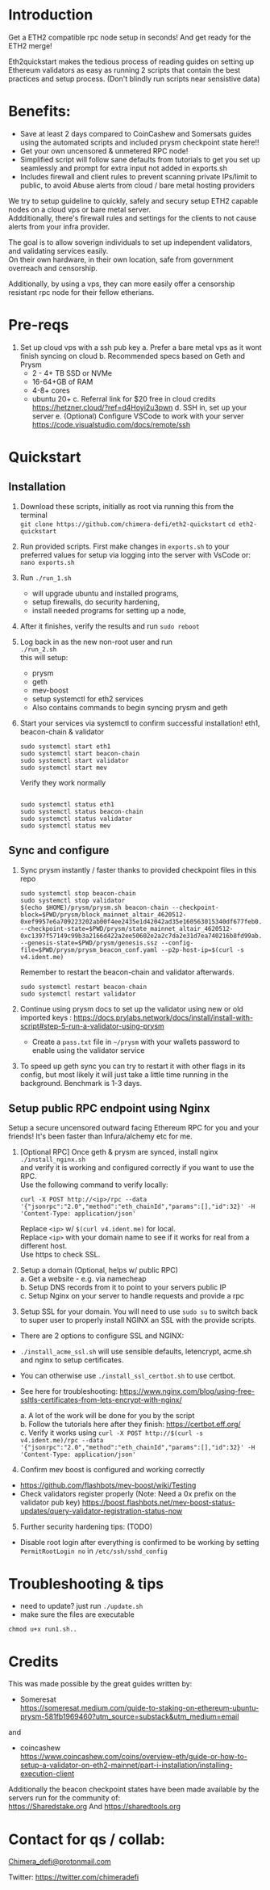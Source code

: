 # Introduction

Get a ETH2 compatible rpc node setup in seconds! And get ready for the ETH2 merge!   

Eth2quickstart makes the tedious process of reading guides on setting up Ethereum validators as easy as running 2 scripts that contain the best practices and setup process. (Don't blindly run scripts near sensistive data)   

# Benefits:
- Save at least 2 days compared to CoinCashew and Somersats guides using the automated scripts and included prysm checkpoint state here!!   
- Get your own uncensored & unmetered RPC node! 
- Simplified script will follow sane defaults from tutorials to get you set up seamlessly and prompt for extra input not added in exports.sh
- Includes firewall and client rules to prevent scanning private IPs/limit to public, to avoid Abuse alerts from cloud / bare metal hosting providers

We try to setup guideline to quickly, safely and secury setup ETH2 capable nodes on a cloud vps or bare metal server.  
Addditionally, there's firewall rules and settings for the clients to not cause alerts from your infra provider.    

The goal is to allow soverign individuals to set up independent validators, and validating services easily.    
On their own hardware, in their own location, safe from government overreach and censorship.    

Additionally, by using a vps, they can more easily offer a censorship resistant rpc node for their fellow etherians.   

# Pre-reqs
1. Set up cloud vps with a ssh pub key
    a. Prefer a bare metal vps as it wont finish syncing on cloud
    b. Recommended specs based on Geth and Prysm
      - 2 - 4+ TB SSD or NVMe
      - 16-64+GB of RAM
      - 4-8+ cores
      - ubuntu 20+
  c. Referral link for $20 free in cloud credits https://hetzner.cloud/?ref=d4Hoyi2u3pwn
  d. SSH in, set up your server
  e. (Optional) Configure VSCode to work with your server https://code.visualstudio.com/docs/remote/ssh


# Quickstart 

## Installation

1. Download these scripts, initially as root via running this from the terminal    
`
git clone https://github.com/chimera-defi/eth2-quickstart
`
`
cd eth2-quickstart
`

  
2. Run provided scripts. First make changes in `exports.sh` to your preferred values for setup via logging into the server with VsCode or:     
    `nano exports.sh`  
3. Run  `./run_1.sh` 
    - will upgrade ubuntu and installed programs,   
    - setup firewalls, do security hardening,   
    - install needed programs for setting up a node,  
  
4. After it finishes, verify the results and run `sudo reboot`  

5. Log back in as the new non-root user and run   
  `./run_2.sh`  
   this will setup:
 
     - prysm
     - geth
     - mev-boost
     - setup systemctl for eth2 services 
     - Also contains commands to begin syncing prysm and geth
6. Start your services via systemctl to confirm successful installation! eth1, beacon-chain & validator
  
    ```
    sudo systemctl start eth1
    sudo systemctl start beacon-chain
    sudo systemctl start validator
    sudo systemctl start mev
    ```
    Verify they work normally
    ```

    sudo systemctl status eth1
    sudo systemctl status beacon-chain
    sudo systemctl status validator
    sudo systemctl status mev
    ```

## Sync and configure 
1. Sync prysm instantly / faster thanks to provided checkpoint files in this repo

    ```
    sudo systemctl stop beacon-chain
    sudo systemctl stop validator
    $(echo $HOME)/prysm/prysm.sh beacon-chain --checkpoint-block=$PWD/prysm/block_mainnet_altair_4620512-0xef9957e6a709223202ab00f4ee2435e1d42042ad35e160563015340df677feb0.ssz --checkpoint-state=$PWD/prysm/state_mainnet_altair_4620512-0xc1397f57149c99b3a2166d422a2ee50602e2a2c7da2e31d7ea740216b8fd99ab.ssz --genesis-state=$PWD/prysm/genesis.ssz --config-file=$PWD/prysm/prysm_beacon_conf.yaml --p2p-host-ip=$(curl -s v4.ident.me)
    ```
    
    Remember to restart the beacon-chain and validator afterwards.   
    ```
    sudo systemctl restart beacon-chain
    sudo systemctl restart validator
    ```
2. Continue using prysm docs to set up the validator using new or old imported keys : https://docs.prylabs.network/docs/install/install-with-script#step-5-run-a-validator-using-prysm
    - Create a `pass.txt` file in `~/prysm` with your wallets password to enable using the validator service
3. To speed up geth sync you can try to restart it with other flags in its config, but most likely it will just take a little time running in the background.  Benchmark is 1-3 days.   

## Setup public RPC endpoint using Nginx
Setup a secure uncensored outward facing Ethereum RPC for you and your friends!  It's been faster than Infura/alchemy etc for me.

1. [Optional RPC] Once geth & prysm are synced, install nginx   
`./install_nginx.sh`  
and verify it is working and configured correctly if you want to use the RPC.  
Use the following command to verify locally:
    ```
    curl -X POST http://<ip>/rpc --data '{"jsonrpc":"2.0","method":"eth_chainId","params":[],"id":32}' -H 'Content-Type: application/json'
    ```
    Replace `<ip>` w/ `$(curl v4.ident.me)` for local.  
    Replace `<ip>` with your domain name to see if it works for real from a different host.   
    Use https to check SSL.  

2. Setup a domain (Optional, helps w/ public RPC)  
   a. Get a website - e.g. via namecheap  
  b. Setup DNS records from it to point to your servers public IP  
  c. Setup Nginx on your server to handle requests and provide a rpc   

3. Setup SSL for your domain. You will need to use `sudo su` to switch back to super user to properly install NGINX an SSL with the provide scripts. 
  - There are 2 options to configure SSL and NGINX:
  - `./install_acme_ssl.sh` will use sensible defaults, letencrypt, acme.sh and nginx to setup certificates.  
  - You can otherwise use `./install_ssl_certbot.sh` to use certbot.
  - See here for troubleshooting: https://www.nginx.com/blog/using-free-ssltls-certificates-from-lets-encrypt-with-nginx/ 

     a. A lot of the work will be done for you by the script   
    b. Follow the tutorials here after they finish:   https://certbot.eff.org/  
    c. Verify it works using `curl -X POST http://$(curl -s v4.ident.me)/rpc --data '{"jsonrpc":"2.0","method":"eth_chainId","params":[],"id":32}' -H 'Content-Type: application/json'`

4. Confirm mev boost is configured and working correctly 
  - https://github.com/flashbots/mev-boost/wiki/Testing
  - Check validators register properly (Note: Need a 0x prefix on the validator pub key) https://boost.flashbots.net/mev-boost-status-updates/query-validator-registration-status-now


5. Further security hardening tips: (TODO)
  - Disable root login after everything is confirmed to be working by setting `PermitRootLogin no` in `/etc/ssh/sshd_config`  

# Troubleshooting & tips

- need to update? just run `./update.sh`   
- make sure the files are executable 
```
chmod u+x run1.sh..
```

# Credits
This was made possible by the great guides written by:

- Someresat    
https://someresat.medium.com/guide-to-staking-on-ethereum-ubuntu-prysm-581fb1969460?utm_source=substack&utm_medium=email

and   

- coincashew   
https://www.coincashew.com/coins/overview-eth/guide-or-how-to-setup-a-validator-on-eth2-mainnet/part-i-installation/installing-execution-client


Additionally the beacon checkpoint states have been made available by the servers run for the community of:      
https://Sharedstake.org
And 
https://sharedtools.org

# Contact for qs / collab: 

Chimera_defi@protonmail.com

Twitter: https://twitter.com/chimeradefi
